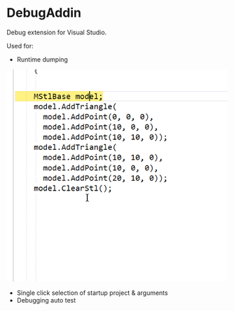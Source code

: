 # DebugAddin

Debug extension for Visual Studio.

Used for:
- Runtime dumping

![Alt Text](https://github.com/bejovos/DebugAddin/blob/master/resources/dumping_mstlbase.gif)

- Single click selection of startup project & arguments
- Debugging auto test

